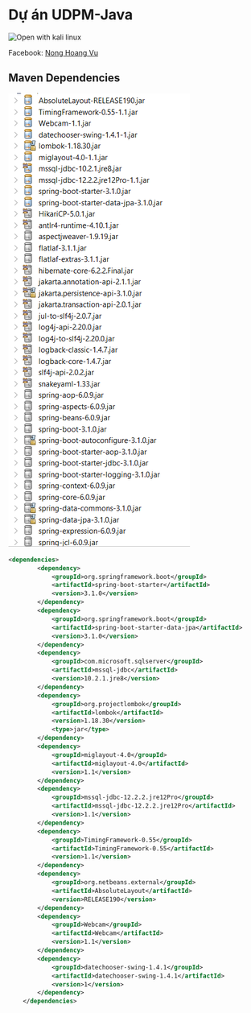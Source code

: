 # Dự án UDPM-Java
![Open with kali linux](https://prodwewpstorageaccount.s3.eu-central-1.amazonaws.com/wp-content/uploads/sites/4/2017/07/09061156/Running-Kali-Linux-on-Client-Hyper-V841x281.jpg)

Facebook: [Nong Hoang Vu](https://www.facebook.com/NongHoangVu04)

## Maven Dependencies
![](https://raw.githubusercontent.com/vunhph33506/Document/main/lib.png)
```xml
<dependencies>
        <dependency>
            <groupId>org.springframework.boot</groupId>
            <artifactId>spring-boot-starter</artifactId>
            <version>3.1.0</version>
        </dependency>
        <dependency>
            <groupId>org.springframework.boot</groupId>
            <artifactId>spring-boot-starter-data-jpa</artifactId>
            <version>3.1.0</version>
        </dependency>
        <dependency>
            <groupId>com.microsoft.sqlserver</groupId>
            <artifactId>mssql-jdbc</artifactId>
            <version>10.2.1.jre8</version>
        </dependency>
        <dependency>
            <groupId>org.projectlombok</groupId>
            <artifactId>lombok</artifactId>
            <version>1.18.30</version>
            <type>jar</type>
        </dependency>
        <dependency>
            <groupId>miglayout-4.0</groupId>
            <artifactId>miglayout-4.0</artifactId>
            <version>1.1</version>
        </dependency>
        <dependency>
            <groupId>mssql-jdbc-12.2.2.jre12Pro</groupId>
            <artifactId>mssql-jdbc-12.2.2.jre12Pro</artifactId>
            <version>1.1</version>
        </dependency>
        <dependency>
            <groupId>TimingFramework-0.55</groupId>
            <artifactId>TimingFramework-0.55</artifactId>
            <version>1.1</version>
        </dependency>
        <dependency>
            <groupId>org.netbeans.external</groupId>
            <artifactId>AbsoluteLayout</artifactId>
            <version>RELEASE190</version>
        </dependency>
        <dependency>
            <groupId>Webcam</groupId>
            <artifactId>Webcam</artifactId>
            <version>1.1</version>
        </dependency>
        <dependency>
            <groupId>datechooser-swing-1.4.1</groupId>
            <artifactId>datechooser-swing-1.4.1</artifactId>
            <version>1</version>
        </dependency>
    </dependencies>
```

